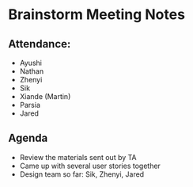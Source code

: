 # Brainstorm Meeting Notes

## Attendance:
- Ayushi
- Nathan 
- Zhenyi
- Sik 
- Xiande (Martin) 
- Parsia 
- Jared 

## Agenda
- Review the materials sent out by TA
- Came up with several user stories together
- Design team so far: Sik, Zhenyi, Jared  
